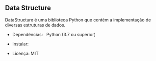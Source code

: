 ## Data Structure

DataStructure é uma biblioteca Python que contém a implementação de diversas estruturas de dados.

- Dependências:
  Python (3.7 ou superior)

- Instalar:

- Licença: MIT